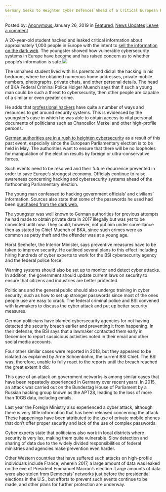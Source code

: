 ```yaml
---
Germany Seeks to Heighten Cyber Defences Ahead of a Critical European Parliament Election in May
---
```

<article class="post-listing post-28207 post type-post status-publish format-standard has-post-thumbnail hentry  tag-ahead tag-critical tag-cyber tag-defences tag-election tag-european tag-germany tag-heighten tag-parliament tag-seeks">
    <div class="post-inner">
        <span>Posted by: <a href="https://www.deepdotweb.com/author/anony/" title="">Anonymous </a></span>
    <span>January 26, 2019</span>
    <span>in <a href="https://www.deepdotweb.com/category/deepdot-news/" rel="category tag">Featured</a>, <a href="https://www.deepdotweb.com/category/news-updates/" rel="category tag">News Updates</a></span>
    <span><a href="https://www.deepdotweb.com/2019/01/26/germany-seeks-to-heighten-cyber-defences-ahead-of-a-critical-european-parliament-election-in-may/#respond">Leave a comment</a></span>
    </p>
    <div class="clear"></div>
    <div class="entry">
    <p>A 20-year-old student hacked and leaked critical information about approximately 1,000 people in Europe with the intent to <a href="https://www.deepdotweb.com/2013/10/28/updated-llist-of-hidden-marketplaces-tor-i2p/">sell the information on the dark web</a>. The youngster showed how vulnerable cybersecurity systems in Europe have become and has raised concern as to whether people’s information is safe.<img class="wp-image-28210 aligncenter" src="/imgs/2019/01/word-image-31.jpeg" srcset="/imgs/2019/01/word-image-31.jpeg 660w, /imgs/2019/01/word-image-31-300x150.jpeg 300w" sizes="(max-width: 660px) 100vw, 660px" /></p>
    <p>The unnamed student lived with his parents and did all the hacking in his bedroom, where he obtained numerous home addresses, private mobile numbers, photographs, private chats, and other personal details. The head of BKA Federal Criminal Police Holger Muench says that if such a young man could be such a threat to cybersecurity, then other people are capable of a similar or even greater crime.</p>
    <p>He adds that <a href="https://www.deepdotweb.com/2018/12/13/two-hackers-sent-to-prison-for-their-roles-in-hacking-talk-talk-company/">professional hackers</a> have quite a number of ways and resources to get around security systems. This is evidenced by the youngster’s case in which he was able to obtain access to vital personal documents of politicians such as Chancellor Merkel and other high-profile persons.</p>
    <p><a href="https://www.euronews.com/2019/01/09/germany-seeks-to-bolster-cyber-defences-ahead-of-european-parliament-election">German authorities are in a rush to heighten cybersecurity</a> as a result of this past event, especially since the European Parliamentary election is to be held in May. The authorities want to ensure that there will be no loopholes for manipulation of the election results by foreign or ultra-conservative forces.</p>
    <p>Such events need to be resolved and their future recurrence prevented in order to save Europe’s strongest economy. Officials continue to raise awareness concerning hacking and cybersecurity systems ahead of the forthcoming Parliamentary election.</p>
    <p>The young man confessed to hacking government officials’ and civilians’ information. Sources also state that some of the passwords he used had been <a href="https://www.deepdotweb.com/2017/01/09/security-researchers-found-one-stop-shop-hacking-tools-command-control-server/">purchased from the dark web.</a></p>
    <p>The youngster was well known to German authorities for previous attempts he had made to obtain private data in 2017 illegally but was yet to be convicted until now. They could, however, not put him under surveillance then as stated by Chief Muench of BKA, since such crimes were as common as petty theft and the offender was at a young age.</p>
    <p>Horst Seehofer, the Interior Minister, says preventive measures have to be taken to improve security. He outlined several plans to this effect including hiring hundreds of cyber experts to work for the BSI cybersecurity agency and the federal police force.</p>
    <p>Warning systems should also be set up to monitor and detect cyber attacks. In addition, the government should update current laws on security to ensure that citizens and industries are better protected.</p>
    <p>Politicians and the general public should also undergo training in cyber security, such as how to set up stronger passwords since most of the ones people use are easy to crack. The federal criminal police and BSI convened with lawmakers to discuss the cyber attack and put up better security measures.</p>
    <p>German politicians have blamed cybersecurity agencies for not having detected the security breach earlier and preventing it from happening. In their defense, the BSI says that a lawmaker contacted them early in December to report suspicious activities noted in their email and other social media accounts.</p>
    <p>Four other similar cases were reported in 2018, but they appeared to be isolated as explained by Arne Schoenbohm, the current BSI Chief. The BSI was, therefore, unable to fully react to the reports until the breach reached the great extent it did.</p>
    <p>This case of an attack on government networks is among similar cases that have been repeatedly experienced in Germany over recent years. In 2015, an attack was carried out on the Bundestag House of Parliament by a Russian hacking group known as the APT28, leading to the loss of more than 10GB data, including emails.</p>
    <p>Last year the Foreign Ministry also experienced a cyber attack, although there is very little information that has been released concerning the attack. These happenings have been attributed to the use of private mobile phones that don’t offer proper security and lack of the use of complex passwords.</p>
    <p>Cyber experts state that politicians also work in local districts where security is very lax, making them quite vulnerable. Slow detection and sharing of data due to the widely divided responsibilities of federal ministries and agencies make prevention even harder.</p>
    <p>Other Western countries that have suffered such attacks on high-profile individuals include France, wherein 2017, a large amount of data was leaked on the eve of President Emmanuel Macron’s election. Large amounts of data were also stolen from Democrats’ networks just before the presidential elections in the U.S., but efforts to prevent such events continue to be made, and other plans for further protection are underway.</p>
    </div>
    <span style="display:none"><a href="https://www.deepdotweb.com/tag/ahead/" rel="tag">ahead</a> <a href="https://www.deepdotweb.com/tag/critical/" rel="tag">critical</a> <a href="https://www.deepdotweb.com/tag/cyber/" rel="tag">cyber</a> <a href="https://www.deepdotweb.com/tag/defences/" rel="tag">defences</a> <a href="https://www.deepdotweb.com/tag/election/" rel="tag">election</a> <a href="https://www.deepdotweb.com/tag/european/" rel="tag">european</a> <a href="https://www.deepdotweb.com/tag/germany/" rel="tag">germany</a> <a href="https://www.deepdotweb.com/tag/heighten/" rel="tag">heighten</a> <a href="https://www.deepdotweb.com/tag/parliament/" rel="tag">parliament</a> <a href="https://www.deepdotweb.com/tag/seeks/" rel="tag">seeks</a></span> <span style="display:none" class="updated">2019-01-26</span>
    <div style="display:none" class="vcard author" itemprop="author" itemscope itemtype="http://schema.org/Person"><strong class="fn" itemprop="name"><a href="https://www.deepdotweb.com/author/anony/" title="Posts by Anonymous" rel="author">Anonymous</a></strong></div>
    </div>
</article>

